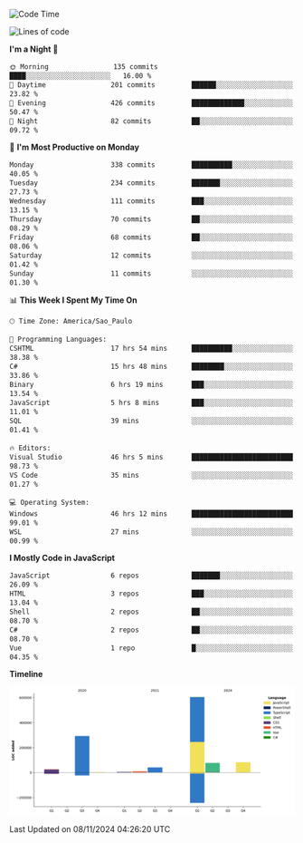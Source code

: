 <!--START_SECTION:waka-->
![Code Time](http://img.shields.io/badge/Code%20Time-2%2C826%20hrs%2029%20mins-blue)

![Lines of code](https://img.shields.io/badge/From%20Hello%20World%20I%27ve%20Written-1.1%20million%20lines%20of%20code-blue)

**I'm a Night 🦉** 

```text
🌞 Morning                135 commits         ████░░░░░░░░░░░░░░░░░░░░░   16.00 % 
🌆 Daytime                201 commits         ██████░░░░░░░░░░░░░░░░░░░   23.82 % 
🌃 Evening                426 commits         █████████████░░░░░░░░░░░░   50.47 % 
🌙 Night                  82 commits          ██░░░░░░░░░░░░░░░░░░░░░░░   09.72 % 
```
📅 **I'm Most Productive on Monday** 

```text
Monday                   338 commits         ██████████░░░░░░░░░░░░░░░   40.05 % 
Tuesday                  234 commits         ███████░░░░░░░░░░░░░░░░░░   27.73 % 
Wednesday                111 commits         ███░░░░░░░░░░░░░░░░░░░░░░   13.15 % 
Thursday                 70 commits          ██░░░░░░░░░░░░░░░░░░░░░░░   08.29 % 
Friday                   68 commits          ██░░░░░░░░░░░░░░░░░░░░░░░   08.06 % 
Saturday                 12 commits          ░░░░░░░░░░░░░░░░░░░░░░░░░   01.42 % 
Sunday                   11 commits          ░░░░░░░░░░░░░░░░░░░░░░░░░   01.30 % 
```


📊 **This Week I Spent My Time On** 

```text
🕑︎ Time Zone: America/Sao_Paulo

💬 Programming Languages: 
CSHTML                   17 hrs 54 mins      ██████████░░░░░░░░░░░░░░░   38.38 % 
C#                       15 hrs 48 mins      ████████░░░░░░░░░░░░░░░░░   33.86 % 
Binary                   6 hrs 19 mins       ███░░░░░░░░░░░░░░░░░░░░░░   13.54 % 
JavaScript               5 hrs 8 mins        ███░░░░░░░░░░░░░░░░░░░░░░   11.01 % 
SQL                      39 mins             ░░░░░░░░░░░░░░░░░░░░░░░░░   01.41 % 

🔥 Editors: 
Visual Studio            46 hrs 5 mins       █████████████████████████   98.73 % 
VS Code                  35 mins             ░░░░░░░░░░░░░░░░░░░░░░░░░   01.27 % 

💻 Operating System: 
Windows                  46 hrs 12 mins      █████████████████████████   99.01 % 
WSL                      27 mins             ░░░░░░░░░░░░░░░░░░░░░░░░░   00.99 % 
```

**I Mostly Code in JavaScript** 

```text
JavaScript               6 repos             ███████░░░░░░░░░░░░░░░░░░   26.09 % 
HTML                     3 repos             ███░░░░░░░░░░░░░░░░░░░░░░   13.04 % 
Shell                    2 repos             ██░░░░░░░░░░░░░░░░░░░░░░░   08.70 % 
C#                       2 repos             ██░░░░░░░░░░░░░░░░░░░░░░░   08.70 % 
Vue                      1 repo              █░░░░░░░░░░░░░░░░░░░░░░░░   04.35 % 
```



**Timeline**

![Lines of Code chart](https://raw.githubusercontent.com/jonhoffmam/jonhoffmam/master/assets/bar_graph.png)


 Last Updated on 08/11/2024 04:26:20 UTC
<!--END_SECTION:waka-->
